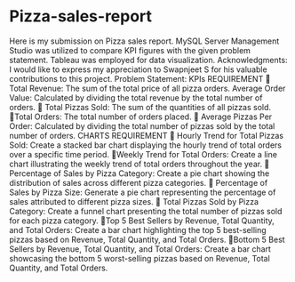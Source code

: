 # Pizza-sales-report
Here is my submission on Pizza sales report.
MySQL Server Management Studio was utilized to compare KPI figures with the given problem statement.
Tableau was employed for data visualization.
Acknowledgments:
I would like to express my appreciation to Swapnjeet S for his valuable contributions to this project.
Problem Statement:
KPIs REQUIREMENT
🔷 Total Revenue: The sum of the total price of all pizza orders.
Average Order Value: Calculated by dividing the total revenue by the total number of orders.
🍕 Total Pizzas Sold: The sum of the quantities of all pizzas sold.
🔷Total Orders: The total number of orders placed.
🍕 Average Pizzas Per Order: Calculated by dividing the total number of pizzas sold by the total number of orders.
CHARTS REQUIREMENT
🔶 Hourly Trend for Total Pizzas Sold: Create a stacked bar chart displaying the hourly trend of total orders over a specific time period.
🔶Weekly Trend for Total Orders: Create a line chart illustrating the weekly trend of total orders throughout the year.
🍕 Percentage of Sales by Pizza Category: Create a pie chart showing the distribution of sales across different pizza categories.
🍕 Percentage of Sales by Pizza Size: Generate a pie chart representing the percentage of sales attributed to different pizza sizes.
🍕 Total Pizzas Sold by Pizza Category: Create a funnel chart presenting the total number of pizzas sold for each pizza category.
🔶Top 5 Best Sellers by Revenue, Total Quantity, and Total Orders: Create a bar chart highlighting the top 5 best-selling pizzas based on Revenue, Total Quantity, and Total Orders.
🔶Bottom 5 Best Sellers by Revenue, Total Quantity, and Total Orders: Create a bar chart showcasing the bottom 5 worst-selling pizzas based on Revenue, Total Quantity, and Total Orders.
